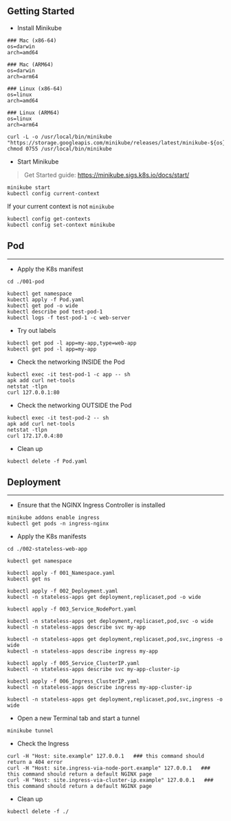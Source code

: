 ## Getting Started

* Install Minikube

```
### Mac (x86-64)
os=darwin
arch=amd64

### Mac (ARM64)
os=darwin
arch=arm64

### Linux (x86-64)
os=linux
arch=amd64

### Linux (ARM64)
os=linux
arch=arm64

curl -L -o /usr/local/bin/minikube "https://storage.googleapis.com/minikube/releases/latest/minikube-${os}-${arch}"
chmod 0755 /usr/local/bin/minikube
```

* Start Minikube

> Get Started guide: https://minikube.sigs.k8s.io/docs/start/

```
minikube start
kubectl config current-context
```

If your current context is not `minikube`

```
kubectl config get-contexts
kubectl config set-context minikube
```

## Pod
-----

* Apply the K8s manifest

```
cd ./001-pod

kubectl get namespace
kubectl apply -f Pod.yaml
kubectl get pod -o wide
kubectl describe pod test-pod-1
kubectl logs -f test-pod-1 -c web-server
```

* Try out labels

```
kubectl get pod -l app=my-app,type=web-app
kubectl get pod -l app=my-app
```

* Check the networking INSIDE the Pod

```
kubectl exec -it test-pod-1 -c app -- sh
apk add curl net-tools
netstat -tlpn
curl 127.0.0.1:80
```

* Check the networking OUTSIDE the Pod

```
kubectl exec -it test-pod-2 -- sh
apk add curl net-tools
netstat -tlpn
curl 172.17.0.4:80
```

* Clean up

```
kubectl delete -f Pod.yaml
```


## Deployment
-----

* Ensure that the NGINX Ingress Controller is installed

```
minikube addons enable ingress
kubectl get pods -n ingress-nginx
```

* Apply the K8s manifests

```
cd ./002-stateless-web-app

kubectl get namespace

kubectl apply -f 001_Namespace.yaml
kubectl get ns

kubectl apply -f 002_Deployment.yaml 
kubectl -n stateless-apps get deployment,replicaset,pod -o wide

kubectl apply -f 003_Service_NodePort.yaml

kubectl -n stateless-apps get deployment,replicaset,pod,svc -o wide
kubectl -n stateless-apps describe svc my-app

kubectl -n stateless-apps get deployment,replicaset,pod,svc,ingress -o wide
kubectl -n stateless-apps describe ingress my-app

kubectl apply -f 005_Service_ClusterIP.yaml
kubectl -n stateless-apps describe svc my-app-cluster-ip

kubectl apply -f 006_Ingress_ClusterIP.yaml
kubectl -n stateless-apps describe ingress my-app-cluster-ip

kubectl -n stateless-apps get deployment,replicaset,pod,svc,ingress -o wide
```

* Open a new Terminal tab and start a tunnel

```
minikube tunnel
```

* Check the Ingress

```
curl -H "Host: site.example" 127.0.0.1   ### this command should return a 404 error
curl -H "Host: site.ingress-via-node-port.example" 127.0.0.1   ### this command should return a default NGINX page
curl -H "Host: site.ingress-via-cluster-ip.example" 127.0.0.1   ### this command should return a default NGINX page
```

* Clean up

```
kubectl delete -f ./
```
